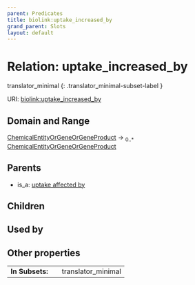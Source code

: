 ```yaml
---
parent: Predicates
title: biolink:uptake_increased_by
grand_parent: Slots
layout: default
---
```


# Relation: uptake_increased_by

translator_minimal
{: .translator_minimal-subset-label }




URI: [biolink:uptake_increased_by](https://w3id.org/biolink/vocab/uptake_increased_by)

## Domain and Range

[ChemicalEntityOrGeneOrGeneProduct](ChemicalEntityOrGeneOrGeneProduct.md) ->  <sub>0..\*</sub> [ChemicalEntityOrGeneOrGeneProduct](ChemicalEntityOrGeneOrGeneProduct.md)

## Parents

 *  is_a: [uptake affected by](uptake_affected_by.md)

## Children


## Used by


## Other properties

|  |  |  |
| --- | --- | --- |
| **In Subsets:** | | translator_minimal |


